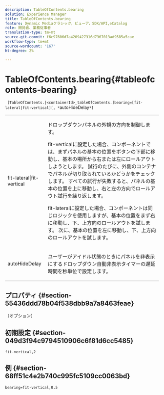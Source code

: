 ```yaml
---
description: TableOfContents.bearing
solution: Experience Manager
title: TableOfContents.bearing
feature: Dynamic Mediaクラシック，ビューア，SDK/API,eCatalog
role: 開発者、業務従事者
translation-type: tm+mt
source-git-commit: f6c97606d7a4209427316d7367013ad9585a5cae
workflow-type: tm+mt
source-wordcount: '167'
ht-degree: 2%

---
```



# TableOfContents.bearing{#tableofcontents-bearing}

` [TableOfContents.|<containerId>_tableOfContents.]bearing=[fit-lateral|fit-vertical][, *`autoHideDelay`*]`

<table id="table_5151E6EA076C4AAD8D952A09E1F17C44"> 
 <tbody> 
  <tr> 
   <td> <p> <span class="codeph"> fit-lateral|fit-vertical</span> </p> </td> 
   <td> <p> ドロップダウンパネルの外観の方向を制御します。 </p> <p><span class="codeph"> fit-vertical</span>に設定した場合、コンポーネントでは、まずパネルの基本の位置をボタンの下部に移動し、基本の場所から右または左にロールアウトしようとします。 試行のたびに、外側のコンテナでパネルが切り取られているかどうかをチェックします。 すべての試行が失敗すると、パネルの基本の位置を上に移動し、右と左の方向でロールアウト試行を繰り返します。 </p> <p><span class="codeph"> fit-lateral</span>に設定した場合、コンポーネントは同じロジックを使用しますが、基本の位置をまず右に移動し、下、上方向のロールアウトを試します。 次に、基本の位置を左に移動し、下、上方向のロールアウトを試します。 </p> </td> 
  </tr> 
  <tr> 
   <td> <p> <span class="codeph"><span class="varname"> autoHideDelay</span></span> </p> </td> 
   <td> <p> ユーザーがアイドル状態のときにパネルを非表示にするドロップダウン自動非表示タイマーの遅延時間を秒単位で設定します。 </p> </td> 
  </tr> 
 </tbody> 
</table>

## プロパティ {#section-55436ddd78b04f538dbb9a7a8463feae}

（オプション）

## 初期設定 {#section-049d3f94c9794510906c6f81d6cc5485}

`fit-vertical,2`

## 例 {#section-68ff51c4e2b740c995fc5109cc0063bd}

`bearing=fit-vertical,0.5`
